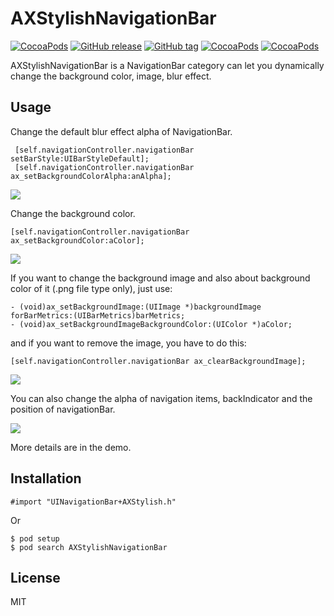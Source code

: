 # AXStylishNavigationBar

[![CocoaPods](https://img.shields.io/cocoapods/p/AXStylishNavigationBar.svg)]()
[![GitHub release](https://img.shields.io/github/release/Alchemistxxd/AXStylishNavigationBar.svg)]()
[![GitHub tag](https://img.shields.io/github/tag/Alchemistxxd/AXStylishNavigationBar.svg)]()
[![CocoaPods](https://img.shields.io/cocoapods/v/AXStylishNavigationBar.svg)]()
[![CocoaPods](https://img.shields.io/cocoapods/l/AXStylishNavigationBar.svg)]()

AXStylishNavigationBar is a NavigationBar category can let you dynamically change the background color, image, blur effect.

## Usage

Change the default blur effect alpha of NavigationBar.

```
 [self.navigationController.navigationBar setBarStyle:UIBarStyleDefault];
 [self.navigationController.navigationBar ax_setBackgroundColorAlpha:anAlpha];
```

![](https://github.com/Alchemistxxd/AXStylishNavigationBar/blob/master/Screenshots/BGBlur.gif)

Change the background color. 

```
[self.navigationController.navigationBar ax_setBackgroundColor:aColor];
```

![](https://github.com/Alchemistxxd/AXStylishNavigationBar/blob/master/Screenshots/BGColor.gif)

If you want to change the background image and also about background color of it (.png file type only), just use: 

```
- (void)ax_setBackgroundImage:(UIImage *)backgroundImage forBarMetrics:(UIBarMetrics)barMetrics;
- (void)ax_setBackgroundImageBackgroundColor:(UIColor *)aColor;
```

and if you want to remove the image, you have to do this:

```
[self.navigationController.navigationBar ax_clearBackgroundImage];
```

![](https://github.com/Alchemistxxd/AXStylishNavigationBar/blob/master/Screenshots/BGImage.gif)

You can also change the alpha of navigation items, backIndicator and the position of navigationBar.

![](https://github.com/Alchemistxxd/AXStylishNavigationBar/blob/master/Screenshots/ItemAlpha.gif)

More details are in the demo.

## Installation

```
#import "UINavigationBar+AXStylish.h"
```

Or

```
$ pod setup
$ pod search AXStylishNavigationBar
```

## License

MIT